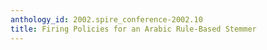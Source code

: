 ```yaml
---
anthology_id: 2002.spire_conference-2002.10
title: Firing Policies for an Arabic Rule-Based Stemmer
---
```

